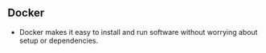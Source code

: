 
## Docker

- Docker makes it easy to install and run software without worrying about setup or dependencies.
<!--stackedit_data:
eyJoaXN0b3J5IjpbLTU3NjA3NzU0OV19
-->